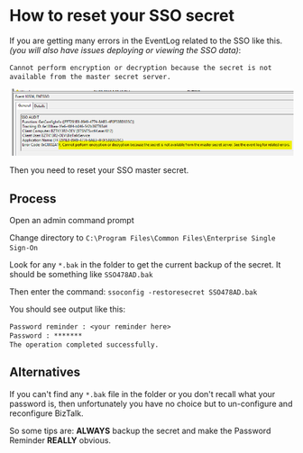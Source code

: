 # How to reset your SSO secret

If you are getting many errors in the EventLog related to the SSO like this. _(you will also have issues deploying or viewing the SSO data)_:
```
Cannot perform encryption or decryption because the secret is not available from the master secret server. 
```

![Screenshot of EventLog entry](../images/2018/02/2018-02-21_14-33-27.png)

Then you need to reset your SSO master secret.

## Process

Open an admin command prompt

Change directory to `C:\Program Files\Common Files\Enterprise Single Sign-On`

Look for any `*.bak` in the folder to get the current backup of the secret.
It should be something like `SSO478AD.bak`

Then enter the command: `ssoconfig -restoresecret SSO478AD.bak`

You should see output like this:
```
Password reminder : <your reminder here>
Password : *******
The operation completed successfully.
```

## Alternatives

If you can't find any `*.bak` file in the folder or you don't recall what your password is, then unfortunately you have no choice but to un-configure and reconfigure BizTalk. 

So some tips are: **ALWAYS** backup the secret and make the Password Reminder **REALLY** obvious.

